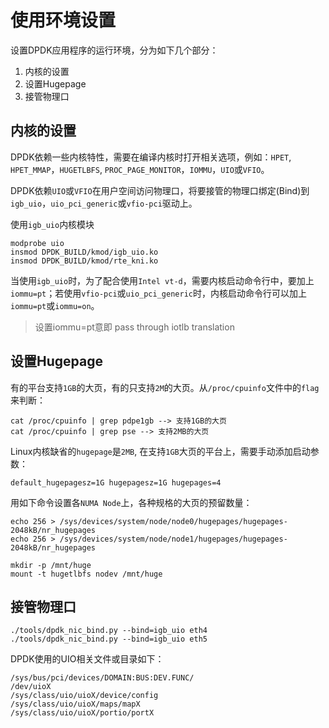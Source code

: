 # 使用环境设置

设置DPDK应用程序的运行环境，分为如下几个部分：

1. 内核的设置
2. 设置Hugepage
3. 接管物理口

## 内核的设置
DPDK依赖一些内核特性，需要在编译内核时打开相关选项，例如：`HPET`, `HPET_MMAP`，`HUGETLBFS`, `PROC_PAGE_MONITOR`，`IOMMU`，`UIO`或`VFIO`。


DPDK依赖`UIO`或`VFIO`在用户空间访问物理口，将要接管的物理口绑定(Bind)到`igb_uio`，`uio_pci_generic`或`vfio-pci`驱动上。

使用`igb_uio`内核模块
```
modprobe uio
insmod DPDK_BUILD/kmod/igb_uio.ko
insmod DPDK_BUILD/kmod/rte_kni.ko
```
当使用`igb_uio`时，为了配合使用`Intel vt-d`，需要内核启动命令行中，要加上`iommu=pt`；若使用`vfio-pci`或`uio_pci_generic`时，内核启动命令行可以加上`iommu=pt`或`iommu=on`。

> 设置iommu=pt意即 pass through iotlb translation


## 设置Hugepage

有的平台支持`1GB`的大页，有的只支持`2M`的大页。从`/proc/cpuinfo`文件中的`flag`来判断：
```
cat /proc/cpuinfo | grep pdpe1gb --> 支持1GB的大页
cat /proc/cpuinfo | grep pse --> 支持2MB的大页
```

Linux内核缺省的`hugepage`是`2MB`, 在支持`1GB`大页的平台上，需要手动添加启动参数：
```
default_hugepagesz=1G hugepagesz=1G hugepages=4
```

用如下命令设置各`NUMA Node`上，各种规格的大页的预留数量：

```
echo 256 > /sys/devices/system/node/node0/hugepages/hugepages-2048kB/nr_hugepages
echo 256 > /sys/devices/system/node/node1/hugepages/hugepages-2048kB/nr_hugepages

mkdir -p /mnt/huge
mount -t hugetlbfs nodev /mnt/huge
```

## 接管物理口

```
./tools/dpdk_nic_bind.py --bind=igb_uio eth4
./tools/dpdk_nic_bind.py --bind=igb_uio eth5
```

DPDK使用的UIO相关文件或目录如下：

```
/sys/bus/pci/devices/DOMAIN:BUS:DEV.FUNC/
/dev/uioX
/sys/class/uio/uioX/device/config
/sys/class/uio/uioX/maps/mapX
/sys/class/uio/uioX/portio/portX
```

